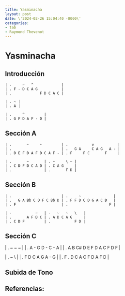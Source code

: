 ```yaml
---
title: Yasminacha
layout: post
date: \'2024-02-26 15:04:40 -0000\'
categories:
- tab
- Raymond Thevenot
---
```


# Yasminacha

## Introducción

~~~
| .     ~   ^             |
| . F - D C A G           |
| .             F D C A C |

| . ~ |
| . A |

| .     ^         |
| . G F D A F - D |
~~~

## Sección A

~~~
| .       ~     ~         | .           v           |
| .                       | .   G A     C A G   A - |
| . D E F D A F D C A F - | . F     F C       F     |
~~~

~~~
| .       ~       | . ~     \ ~ |
| . C D F D C A D | . C A G     |
| .               | .       F D |
~~~

## Sección B

~~~
| .                       | .     ~               |
| .   G A Bb C D F C Bb D | . F F D C D G A C D   |
| . F                     | .                   F |
~~~

~~~
| .           ~   | .   ~   ~   \   |
| .       A F D C | . A D C A G     |
| . C D F         | .           F D |
~~~

## Sección C

| .                    ~           ~   ~     |
| .                    A - G       D - C - A |
| . A B C# D E F D A C       F D F           |

| .                       ~           \   |
| . F D C A G             A - G           |
| .           F . D C A C       F D A F D |

## Subida de Tono

Referencias:
- 
